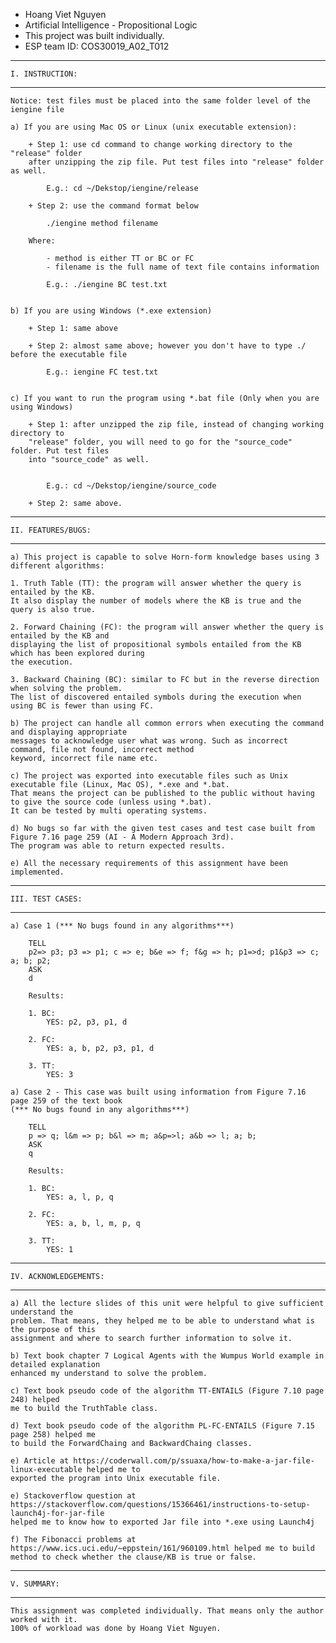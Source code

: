 
 
 * Hoang Viet Nguyen
 * Artificial Intelligence - Propositional Logic
 * This project was built individually.
 * ESP team ID: COS30019_A02_T012

----------------------------------------------------------------------------------------------
	I. INSTRUCTION:
----------------------------------------------------------------------------------------------

	Notice: test files must be placed into the same folder level of the iengine file

	a) If you are using Mac OS or Linux (unix executable extension):

		+ Step 1: use cd command to change working directory to the "release" folder
		after unzipping the zip file. Put test files into "release" folder as well.

			E.g.: cd ~/Dekstop/iengine/release

		+ Step 2: use the command format below

			./iengine method filename

		Where:

			- method is either TT or BC or FC
			- filename is the full name of text file contains information
			
			E.g.: ./iengine BC test.txt

	
	b) If you are using Windows (*.exe extension)

		+ Step 1: same above

		+ Step 2: almost same above; however you don't have to type ./ before the executable file

			E.g.: iengine FC test.txt

	
	c) If you want to run the program using *.bat file (Only when you are using Windows)
		
		+ Step 1: after unzipped the zip file, instead of changing working directory to
		"release" folder, you will need to go for the "source_code" folder. Put test files
		into "source_code" as well.


			E.g.: cd ~/Dekstop/iengine/source_code

		+ Step 2: same above.

----------------------------------------------------------------------------------------------
	II. FEATURES/BUGS:
----------------------------------------------------------------------------------------------
	
	a) This project is capable to solve Horn-form knowledge bases using 3 different algorithms:
		
	1. Truth Table (TT): the program will answer whether the query is entailed by the KB.
	It also display the number of models where the KB is true and the query is also true.
	
	2. Forward Chaining (FC): the program will answer whether the query is entailed by the KB and
	displaying the list of propositional symbols entailed from the KB which has been explored during
	the execution.
	
	3. Backward Chaining (BC): similar to FC but in the reverse direction when solving the problem.
	The list of discovered entailed symbols during the execution when using BC is fewer than using FC.
		
	b) The project can handle all common errors when executing the command and displaying appropriate
	messages to acknowledge user what was wrong. Such as incorrect command, file not found, incorrect method
	keyword, incorrect file name etc.
	
	c) The project was exported into executable files such as Unix executable file (Linux, Mac OS), *.exe and *.bat.
	That means the project can be published to the public without having to give the source code (unless using *.bat).
	It can be tested by multi operating systems.
	
	d) No bugs so far with the given test cases and test case built from Figure 7.16 page 259 (AI - A Modern Approach 3rd).
	The program was able to return expected results.
	
	e) All the necessary requirements of this assignment have been implemented.

----------------------------------------------------------------------------------------------
	III. TEST CASES:
----------------------------------------------------------------------------------------------
	
	a) Case 1 (*** No bugs found in any algorithms***)
	
		TELL
		p2=> p3; p3 => p1; c => e; b&e => f; f&g => h; p1=>d; p1&p3 => c; a; b; p2;
		ASK
		d
	
		Results:
		
		1. BC: 
			YES: p2, p3, p1, d
		
		2. FC:
			YES: a, b, p2, p3, p1, d

		3. TT:
			YES: 3
					
	a) Case 2 - This case was built using information from Figure 7.16 page 259 of the text book
	(*** No bugs found in any algorithms***)
	
		TELL
		p => q; l&m => p; b&l => m; a&p=>l; a&b => l; a; b;
		ASK
		q
	
		Results:
		
		1. BC: 
			YES: a, l, p, q
		
		2. FC:
			YES: a, b, l, m, p, q

		3. TT:
			YES: 1
				
----------------------------------------------------------------------------------------------
	IV. ACKNOWLEDGEMENTS:
----------------------------------------------------------------------------------------------

	a) All the lecture slides of this unit were helpful to give sufficient understand the
	problem. That means, they helped me to be able to understand what is the purpose of this
	assignment and where to search further information to solve it.
	
	b) Text book chapter 7 Logical Agents with the Wumpus World example in detailed explanation
	enhanced my understand to solve the problem.
	
	c) Text book pseudo code of the algorithm TT-ENTAILS (Figure 7.10 page 248) helped
	me to build the TruthTable class.
	
	d) Text book pseudo code of the algorithm PL-FC-ENTAILS (Figure 7.15 page 258) helped me
	to build the ForwardChaing and BackwardChaing classes.
	
	e) Article at https://coderwall.com/p/ssuaxa/how-to-make-a-jar-file-linux-executable helped me to
	exported the program into Unix executable file.
	
	e) Stackoverflow question at https://stackoverflow.com/questions/15366461/instructions-to-setup-launch4j-for-jar-file
	helped me to know how to exported Jar file into *.exe using Launch4j
	
	f) The Fibonacci problems at https://www.ics.uci.edu/~eppstein/161/960109.html helped me to build
	method to check whether the clause/KB is true or false.
	
----------------------------------------------------------------------------------------------
	V. SUMMARY:
----------------------------------------------------------------------------------------------

	This assignment was completed individually. That means only the author worked with it.
	100% of workload was done by Hoang Viet Nguyen.
	
